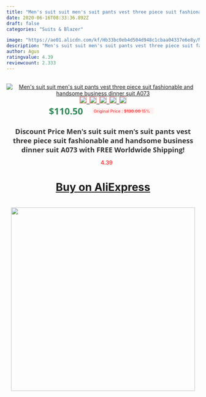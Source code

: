 ```yaml
---
title: "Men's suit suit men's suit pants vest three piece suit fashionable and handsome business dinner suit A073"
date: 2020-06-16T08:33:36.892Z
draft: false
categories: "Suits & Blazer"

image: "https://ae01.alicdn.com/kf/Hb33bc0eb4d504d948c1cbaa04337e6e8y/Men-s-suit-suit-men-s-suit-pants-vest-three-piece-suit-fashionable-and-handsome-business.jpg"
description: "Men's suit suit men's suit pants vest three piece suit fashionable and handsome business dinner suit A073"
author: Agus
ratingvalue: 4.39
reviewcount: 2.333
---
```

<br>
<div style="text-align: center;">
<a href="https://s.click.aliexpress.com/e/_AfkCwZ" target="_blank" rel="nofollow noopener noreferrer"><img alt="Men's suit suit men's suit pants vest three piece suit fashionable and handsome business dinner suit A073" class="magnifier-image" src="https://ae01.alicdn.com/kf/Hb33bc0eb4d504d948c1cbaa04337e6e8y/Men-s-suit-suit-men-s-suit-pants-vest-three-piece-suit-fashionable-and-handsome-business.jpg_640x640.jpg">
<br>
<img style="border:1px solid salmon" src="https://ae01.alicdn.com/kf/Hb33bc0eb4d504d948c1cbaa04337e6e8y/Men-s-suit-suit-men-s-suit-pants-vest-three-piece-suit-fashionable-and-handsome-business.jpg_120x120.jpg">&nbsp;&nbsp;<img style="border:1px solid salmon" src="https://ae01.alicdn.com/kf/H43ee67d2cc2447189c13a3f908419d302/Men-s-suit-suit-men-s-suit-pants-vest-three-piece-suit-fashionable-and-handsome-business.jpg_120x120.jpg">&nbsp;&nbsp;<img style="border:1px solid salmon" src="https://ae01.alicdn.com/kf/H910615cdb0744e6aa59bb268cc5b764de/Men-s-suit-suit-men-s-suit-pants-vest-three-piece-suit-fashionable-and-handsome-business.jpg_120x120.jpg">&nbsp;&nbsp;<img style="border:1px solid salmon" src="_120x120.jpg">&nbsp;&nbsp;<img style="border:1px solid salmon" src="https://ae01.alicdn.com/kf/H53dcf144456a40b396e0321cfca2e9b02/Men-s-suit-suit-men-s-suit-pants-vest-three-piece-suit-fashionable-and-handsome-business.jpg_120x120.jpg"></a></div><br0>
<div style="text-align: center;"><span style="background-color: white; border: 0px; box-sizing: border-box; color: seagreen; display: inline-block; font-family: &quot;open sans&quot; , &quot;arial&quot; , &quot;helvetica&quot; , sans-serif , &quot;heiti&quot;; font-size: 24px; font-stretch: inherit; font-weight: 700; line-height: inherit; margin: 0px 10px 0px 0px; padding: 0px; vertical-align: middle;">$110.50 </span>
<span style="background: rgb(255 , 241 , 241); border-radius: 3px; border: 0px; box-sizing: border-box; color: #ff4747; display: inline-block; font-family: inherit; font-size: 12px; font-stretch: inherit; font-style: inherit; font-variant: inherit; font-weight: 600; line-height: inherit; margin: 0px; padding: 2px 5px; transform: scale(0.9); vertical-align: middle;">Original Price : <b style="text-decoration: line-through;">$130.00 </b> 15%&nbsp;&nbsp;</span></div>
<h1 style="color: #333333; display: inline-block; font-family: &quot;open sans&quot; , &quot;arial&quot; , &quot;helvetica&quot; , sans-serif , &quot;heiti&quot;; font-size: 18px; font-stretch: inherit; font-weight: 700; text-align: center;">Discount Price Men's suit suit men's suit pants vest three piece suit fashionable and handsome business dinner suit A073 with FREE Worldwide Shipping!</h1>
<div style="color: #ff4747; text-align: center;">
<img src="https://4.bp.blogspot.com/-M0ZcTcb-5uY/XleCXlxnR4I/AAAAAAAAAEc/OrjgMkXV1oMQFaCRZj5HQwOCBcu3w1FegCPcBGAYYCw/s1600/star.png" style="height: 15px;">&nbsp;<b>4.39</b></div>
<div class="button_cont" align="center"><a class="buynow_a" href="https://s.click.aliexpress.com/e/_AfkCwZ" target="_blank" rel="nofollow noopener noreferrer"><H1>Buy on AliExpress</H1></a></div><br>
<div class="separator" style="clear: both; text-align: center;">
<img src="https://lh3.googleusercontent.com/-pTy5HemUv9M/XlePHvY0dAI/AAAAAAAAAE4/0nX5iRUoIWY8eMW9Dpxeirr157OZliDIgCLcBGAsYHQ/s1600/badge.gif" width="480">
</div>
